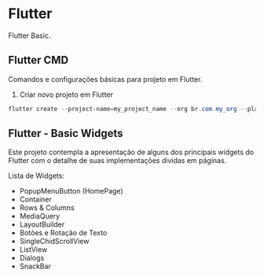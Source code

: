 # Flutter

Flutter Basic.

## Flutter CMD

Comandos e configurações básicas para projeto em Flutter.

1. Criar novo projeto em Flutter
```powershell
flutter create --project-name=my_project_name --org br.com.my_org --platforms android,ios -a kotlin -i swift ./my_project_name_folder
```

## Flutter - Basic Widgets

Este projeto contempla a apresentação de alguns dos principais widgets do Flutter com o detalhe de suas implementações dividas em páginas.

Lista de Widgets:

- PopupMenuButton (HomePage)
- Container
- Rows & Columns
- MediaQuery
- LayoutBuilder
- Botões e Rotação de Texto
- SingleChidScrollView
- ListView
- Dialogs
- SnackBar
